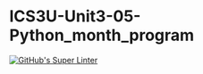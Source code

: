 # ICS3U-Unit3-05-Python_month_program

[![GitHub's Super Linter](https://github.com/noah-mccaskill/ICS3U-Unit3-05-Python_month_program/workflows/GitHub's%20Super%20Linter/badge.svg)](https://github.com/noah-mccaskill/ICS3U-Unit3-05-Python_month_program/actions)
